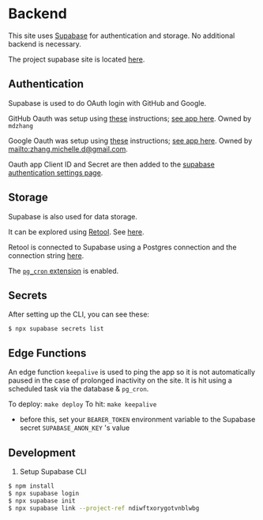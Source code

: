 # Backend

This site uses [Supabase](https://supabase.com/) for authentication and storage. No additional backend is necessary.

The project supabase site is located [here](https://app.supabase.com/project/ndiwftxorygotvnblwbg).

## Authentication

Supabase is used to do OAuth login with GitHub and Google.

GitHub Oauth was setup using [these](https://docs.github.com/en/developers/apps/building-oauth-apps/creating-an-oauth-app) instructions; [see app here](https://github.com/settings/applications/1960145). Owned by `mdzhang`

Google Oauth was setup using [these](https://developers.google.com/identity/protocols/oauth2) instructions; [see app here](https://console.cloud.google.com/apis/credentials?project=burns-depression). Owned by <mailto:zhang.michelle.d@gmail.com>.

Oauth app Client ID and Secret are then added to the [supabase authentication settings page](https://app.supabase.com/project/ndiwftxorygotvnblwbg/auth/settings).

## Storage

Supabase is also used for data storage.

It can be explored using [Retool](https://retool.com/). See [here](https://amisad.retool.com/editor/56b73190-0e0b-11ed-bc13-9b7b1b94e78e).

Retool is connected to Supabase using a Postgres connection and the connection string [here](https://app.supabase.com/project/ndiwftxorygotvnblwbg/settings/database).

The [`pg_cron` extension](https://supabase.com/docs/guides/database/extensions/pgcron) is enabled.

## Secrets

After setting up the CLI, you can see these:

`$ npx supabase secrets list`

## Edge Functions

An edge function `keepalive` is used to ping the app so it is not automatically paused in the case of prolonged inactivity on the site. It is hit using a scheduled task via the database & `pg_cron`.

To deploy: `make deploy`
To hit: `make keepalive`
  - before this, set your `BEARER_TOKEN` environment variable to the Supabase secret `SUPABASE_ANON_KEY` 's value

## Development

1. Setup Supabase CLI
  ```sh
  $ npm install
  $ npx supabase login
  $ npx supabase init
  $ npx supabase link --project-ref ndiwftxorygotvnblwbg
  ```
